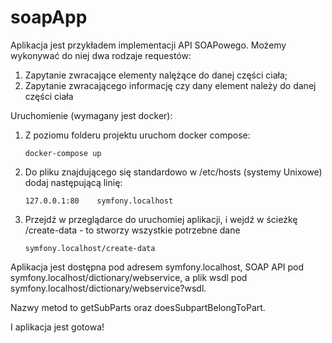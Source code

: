 # soapApp
Aplikacja jest przykładem implementacji API SOAPowego. 
Możemy wykonywać do niej dwa rodzaje requestów:
1. Zapytanie zwracające elementy nalężące do danej części ciała;
2. Zapytanie zwracającego informację czy dany element należy do danej części ciała

Uruchomienie (wymagany jest docker):

1.  Z poziomu folderu projektu uruchom docker compose:
    ```console
    docker-compose up
    ```
2. Do pliku znajdującego się standardowo w /etc/hosts (systemy Unixowe) dodaj następującą linię:
    ```console
    127.0.0.1:80    symfony.localhost
    ```
3. Przejdź w przeglądarce do uruchomiej aplikacji, i wejdź w ścieżkę /create-data - to stworzy wszystkie potrzebne dane
    ```console
    symfony.localhost/create-data
    ``` 
    
Aplikacja jest dostępna pod adresem symfony.localhost, 
SOAP API pod symfony.localhost/dictionary/webservice, 
a plik wsdl pod symfony.localhost/dictionary/webservice?wsdl.

Nazwy metod to getSubParts oraz doesSubpartBelongToPart.
  
I aplikacja jest gotowa!